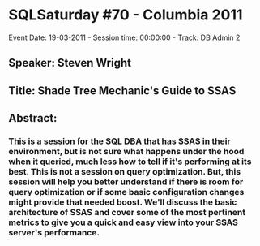 # SQLSaturday #70 - Columbia 2011
Event Date: 19-03-2011 - Session time: 00:00:00 - Track: DB Admin 2
## Speaker: Steven Wright
## Title: Shade Tree Mechanic's Guide to SSAS
## Abstract:
### This is a session for the SQL DBA that has SSAS in their environment, but is not sure what happens under the hood when it queried, much less how to tell if it's performing at its best. This is not a session on query optimization. But, this session will help you better understand if there is room for query optimization or if some basic configuration changes might provide that needed boost. We'll discuss the basic architecture of SSAS and cover some of the most pertinent metrics to give you a quick and easy view into your SSAS server's performance.



